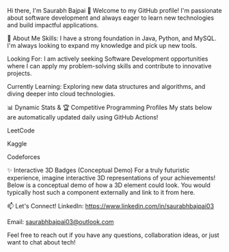 Hi there, I'm Saurabh Bajpai 👋
Welcome to my GitHub profile! I'm passionate about software development and always eager to learn new technologies and build impactful applications.

🚀 About Me
Skills: I have a strong foundation in Java, Python, and MySQL. I'm always looking to expand my knowledge and pick up new tools.

Looking For: I am actively seeking Software Development opportunities where I can apply my problem-solving skills and contribute to innovative projects.

Currently Learning: Exploring new data structures and algorithms, and diving deeper into cloud technologies.

📊 Dynamic Stats & 🏆 Competitive Programming Profiles
My stats below are automatically updated daily using GitHub Actions!

LeetCode
<!-- The 'XXX' above will be replaced by the auto-update script. -->

Kaggle
<!-- The 'YourRankTier' above will be replaced by the auto-update script. -->

Codeforces
<!-- The 'XXXX' above will be replaced by the auto-update script. -->

✨ Interactive 3D Badges (Conceptual Demo)
For a truly futuristic experience, imagine interactive 3D representations of your achievements! Below is a conceptual demo of how a 3D element could look. You would typically host such a component externally and link to it from here.

<!-- Example link to your hosted 3D badge component: -->

<!--  -->

📫 Let's Connect!
LinkedIn: https://www.linkedin.com/in/saurabhbajpai03

Email: saurabhbajpai03@outlook.com

Feel free to reach out if you have any questions, collaboration ideas, or just want to chat about tech!
